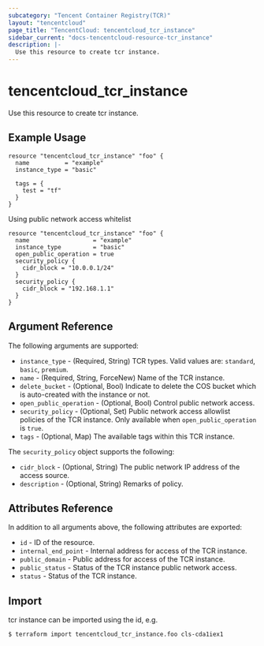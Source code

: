```yaml
---
subcategory: "Tencent Container Registry(TCR)"
layout: "tencentcloud"
page_title: "TencentCloud: tencentcloud_tcr_instance"
sidebar_current: "docs-tencentcloud-resource-tcr_instance"
description: |-
  Use this resource to create tcr instance.
---
```


# tencentcloud_tcr_instance

Use this resource to create tcr instance.

## Example Usage

```hcl
resource "tencentcloud_tcr_instance" "foo" {
  name          = "example"
  instance_type = "basic"

  tags = {
    test = "tf"
  }
}
```

Using public network access whitelist

```hcl
resource "tencentcloud_tcr_instance" "foo" {
  name                  = "example"
  instance_type         = "basic"
  open_public_operation = true
  security_policy {
    cidr_block = "10.0.0.1/24"
  }
  security_policy {
    cidr_block = "192.168.1.1"
  }
}
```

## Argument Reference

The following arguments are supported:

* `instance_type` - (Required, String) TCR types. Valid values are: `standard`, `basic`, `premium`.
* `name` - (Required, String, ForceNew) Name of the TCR instance.
* `delete_bucket` - (Optional, Bool) Indicate to delete the COS bucket which is auto-created with the instance or not.
* `open_public_operation` - (Optional, Bool) Control public network access.
* `security_policy` - (Optional, Set) Public network access allowlist policies of the TCR instance. Only available when `open_public_operation` is `true`.
* `tags` - (Optional, Map) The available tags within this TCR instance.

The `security_policy` object supports the following:

* `cidr_block` - (Optional, String) The public network IP address of the access source.
* `description` - (Optional, String) Remarks of policy.

## Attributes Reference

In addition to all arguments above, the following attributes are exported:

* `id` - ID of the resource.
* `internal_end_point` - Internal address for access of the TCR instance.
* `public_domain` - Public address for access of the TCR instance.
* `public_status` - Status of the TCR instance public network access.
* `status` - Status of the TCR instance.


## Import

tcr instance can be imported using the id, e.g.

```
$ terraform import tencentcloud_tcr_instance.foo cls-cda1iex1
```


